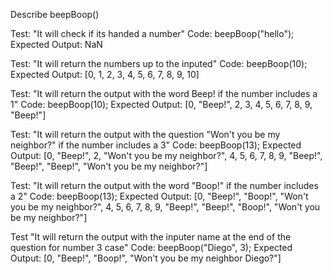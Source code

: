 Describe beepBoop()

Test: "It will check if its handed a number"
Code: beepBoop("hello");
Expected Output: NaN

Test: "It will return the numbers up to the inputed"
Code: beepBoop(10);
Expected Output: [0, 1, 2, 3, 4, 5, 6, 7, 8, 9, 10]

Test: "It will return the output with the word Beep! if the number includes a 1"
Code: beepBoop(10);
Expected Output: [0, "Beep!", 2, 3, 4, 5, 6, 7, 8, 9, "Beep!"]

Test: "It will return the output with the question "Won't you be my neighbor?" if the number includes a 3"
Code: beepBoop(13);
Expected Output: [0, "Beep!", 2, "Won't you be my neighbor?", 4, 5, 6, 7, 8, 9, "Beep!", "Beep!", "Beep!", "Won't you be my neighbor?"]

Test: "It will return the output with the word "Boop!" if the number includes a 2"
Code: beepBoop(13);
Expected Output: [0, "Beep!", "Boop!", "Won't you be my neighbor?", 4, 5, 6, 7, 8, 9, "Beep!", "Beep!", "Boop!", "Won't you be my neighbor?"]

Test "It will return the output with the inputer name at the end of the question for number 3 case"
Code: beepBoop("Diego", 3);
Expected Output: [0, "Beep!", "Boop!", "Won't you be my neighbor Diego?"]